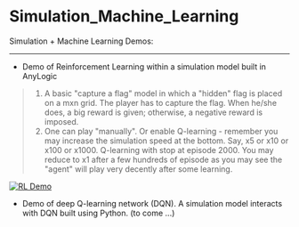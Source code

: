 # Simulation_Machine_Learning
Simulation + Machine Learning Demos:

<hr />

* Demo of Reinforcement Learning within a simulation model built in AnyLogic
> 1. A basic "capture a flag" model in which a "hidden" flag is placed on a mxn grid. The player has to capture the flag. When he/she does, a big reward is given; otherwise, a negative reward is imposed.
> 2. One can play "manually". Or enable Q-learning - remember you may increase the simulation speed at the bottom. Say, x5 or x10 or x100 or x1000. Q-learning with stop at episode 2000. You may reduce to x1 after a few hundreds of episode as you may see the "agent" will play very decently after some learning. 

[![RL Demo](https://ilabutk.github.io/Simulation_Machine_Learning/images/cover.png)](https://youtu.be/wUTTcUBYZYk)


* Demo of deep Q-learning network (DQN). A simulation model interacts with DQN built using Python. (to come ...)
